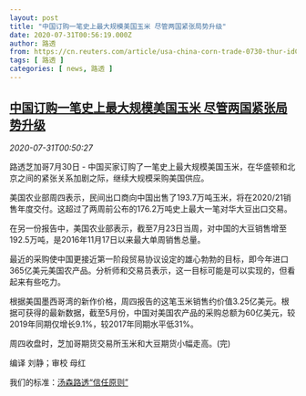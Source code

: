 ```yaml
---
layout: post
title: "中国订购一笔史上最大规模美国玉米 尽管两国紧张局势升级"
date: 2020-07-31T00:56:19.000Z
author: 路透
from: https://cn.reuters.com/article/usa-china-corn-trade-0730-thur-idCNKCS24W02V
tags: [ 路透 ]
categories: [ news, 路透 ]
---
```

<!--1596156979000-->
[中国订购一笔史上最大规模美国玉米 尽管两国紧张局势升级](https://cn.reuters.com/article/usa-china-corn-trade-0730-thur-idCNKCS24W02V)
------

<div>
<div><i>2020-07-31T00:50:27</i></div><div class="StandardArticleBody_body"><p>路透芝加哥7月30日 - 中国买家订购了一笔史上最大规模美国玉米，在华盛顿和北京之间的紧张关系加剧之际，继续大规模采购美国供应。 </p><p>美国农业部周四表示，民间出口商向中国出售了193.7万吨玉米，将在2020/21销售年度交付。这超过了两周前公布的176.2万吨史上最大一笔对华大豆出口交易。 </p><p>在另一份报告中，美国农业部表示，截至7月23日当周，对中国的大豆销售增至192.5万吨，是2016年11月17日以来最大单周销售总量。 </p><p>最近的采购使中国更接近第一阶段贸易协议设定的雄心勃勃的目标，即今年进口365亿美元美国农产品。分析师和交易员表示，这一目标可能是可以实现的，但看起来有些吃力。 </p><p>根据美国墨西哥湾的新作价格，周四报告的这笔玉米销售约价值3.25亿美元。根据可获得的最新数据，截至5月份，中国对美国农产品的采购总额为60亿美元，较2019年同期仅增长9.1%，较2017年同期水平低31%。 </p><p>周四收盘时，芝加哥期货交易所玉米和大豆期货小幅走高。(完) </p><div class="Attribution_container"><div class="Attribution_attribution"><p class="Attribution_content">编译 刘静；审校 母红 </p></div></div><div class="StandardArticleBody_trustBadgeContainer"><span class="StandardArticleBody_trustBadgeTitle">我们的标准：</span><span class="trustBadgeUrl"><a href="https://www.thomsonreuters.cn/content/dam/openweb/documents/pdf/china/brochures/about-us-1.pdf">汤森路透“信任原则”</a></span></div></div>
</div>
